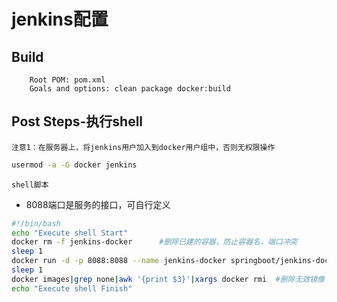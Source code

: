 # jenkins配置

## Build  
        Root POM: pom.xml
        Goals and options: clean package docker:build
        
## Post Steps-执行shell
`注意1：在服务器上，将jenkins用户加入到docker用户组中，否则无权限操作`<br>
```Bash
usermod -a -G docker jenkins
```

`shell脚本`<br>
* 8088端口是服务的接口，可自行定义
```Bash
#!/bin/bash
echo "Execute shell Start"
docker rm -f jenkins-docker      #删除已建的容器，防止容器名，端口冲突
sleep 1
docker run -d -p 8088:8088 --name jenkins-docker springboot/jenkins-docker   #运行镜像生成容器
sleep 1
docker images|grep none|awk '{print $3}'|xargs docker rmi  #删除无效镜像
echo "Execute shell Finish"
```

